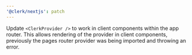 ```yaml
---
'@clerk/nextjs': patch
---
```


Update `<ClerkProvider />` to work in client components within the app router. This allows rendering of the provider in client components, previously the pages router provider was being imported and throwing an error.
